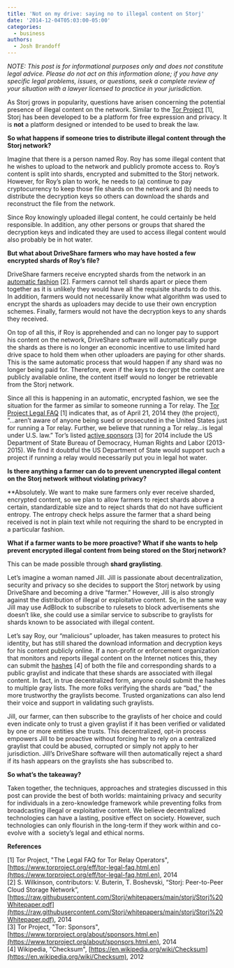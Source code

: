 ```yaml
---
title: 'Not on my drive: saying no to illegal content on Storj'
date: '2014-12-04T05:03:00-05:00'
categories:
  - business
authors:
  - Josh Brandoff
---
```

_NOTE: This post is for informational purposes only and does not constitute legal advice. Please do not act on this information alone; if you have any specific legal problems, issues, or questions, seek a complete review of your situation with a lawyer licensed to practice in your jurisdiction._

<!--more-->

As Storj grows in popularity, questions have arisen concerning the potential presence of illegal content on the network. Similar to the [Tor Project](https://www.torproject.org/eff/tor-legal-faq.html.en) \[1\], Storj has been developed to be a platform for free expression and privacy. It is **not** a platform designed or intended to be used to break the law.

**So what happens if someone tries to distribute illegal content through the Storj network?**

Imagine that there is a person named Roy. Roy has some illegal content that he wishes to upload to the network and publicly promote access to. Roy’s content is split into shards, encrypted and submitted to the Storj network. However, for Roy’s plan to work, he needs to (a) continue to pay cryptocurrency to keep those file shards on the network and (b) needs to distribute the decryption keys so others can download the shards and reconstruct the file from the network.

Since Roy knowingly uploaded illegal content, he could certainly be held responsible. In addition, any other persons or groups that shared the decryption keys and indicated they are used to access illegal content would also probably be in hot water.

**But what about DriveShare farmers who may have hosted a few encrypted shards of Roy’s file?**

DriveShare farmers receive encrypted shards from the network in an [automatic fashion](https://raw.githubusercontent.com/Storj/whitepapers/main/storj/Storj%20Whitepaper.pdf) \[2\]. Farmers cannot tell shards apart or piece them together as it is unlikely they would have all the requisite shards to do this. In addition, farmers would not necessarily know what algorithm was used to encrypt the shards as uploaders may decide to use their own encryption schemes. Finally, farmers would not have the decryption keys to any shards they received.

On top of all this, if Roy is apprehended and can no longer pay to support his content on the network, DriveShare software will automatically purge the shards as there is no longer an economic incentive to use limited hard drive space to hold them when other uploaders are paying for other shards. This is the same automatic process that would happen if any shard was no longer being paid for. Therefore, even if the keys to decrypt the content are publicly available online, the content itself would no longer be retrievable from the Storj network.

Since all this is happening in an automatic, encrypted fashion, we see the situation for the farmer as similar to someone running a Tor relay. The [Tor Project Legal FAQ](https://www.torproject.org/eff/tor-legal-faq.html.en) \[1\] indicates that, as of April 21, 2014 they (the project), “...aren’t aware of anyone being sued or prosecuted in the United States just for running a Tor relay. Further, we believe that running a Tor relay...is legal under U.S. law.” Tor’s listed [active sponsors](https://www.torproject.org/about/sponsors.html.en) \[3\] for 2014 include the US Department of State Bureau of Democracy, Human Rights and Labor (2013-2015). We find it doubtful the US Department of State would support such a project if running a relay would necessarily put you in legal hot water.

**Is there anything a farmer can do to prevent unencrypted illegal content on the Storj network without violating privacy?**

**Absolutely. We want to make sure farmers only ever receive sharded, encrypted content, so we plan to allow farmers to reject shards above a certain, standardizable size and to reject shards that do not have sufficient entropy. The entropy check helps assure the farmer that a shard being received is not in plain text while not requiring the shard to be encrypted in a particular fashion.

**What if a farmer wants to be more proactive? What if she wants to help prevent encrypted illegal content from being stored on the Storj network?**  


This can be made possible through **shard graylisting**.

Let’s imagine a woman named Jill. Jill is passionate about decentralization, security and privacy so she decides to support the Storj network by using DriveShare and becoming a drive “farmer.” However, Jill is also strongly against the distribution of illegal or exploitative content. So, in the same way Jill may use AdBlock to subscribe to rulesets to block advertisements she doesn’t like, she could use a similar service to subscribe to graylists for shards known to be associated with illegal content.

Let’s say Roy, our “malicious” uploader, has taken measures to protect his identity, but has still shared the download information and decryption keys for his content publicly online. If a non-profit or enforcement organization that monitors and reports illegal content on the Internet notices this, they can submit the [hashes](https://en.wikipedia.org/wiki/Checksum) \[4\] of both the file and corresponding shards to a public graylist and indicate that these shards are associated with illegal content. In fact, in true decentralized form, anyone could submit the hashes to multiple gray lists. The more folks verifying the shards are “bad,” the more trustworthy the graylists become. Trusted organizations can also lend their voice and support in validating such graylists.

Jill, our farmer, can then subscribe to the graylists of her choice and could even indicate only to trust a given graylist if it has been verified or validated by one or more entities she trusts. This decentralized, opt-in process empowers Jill to be proactive without forcing her to rely on a centralized graylist that could be abused, corrupted or simply not apply to her jurisdiction. Jill’s DriveShare software will then automatically reject a shard if its hash appears on the graylists she has subscribed to.

**So what’s the takeaway?**

Taken together, the techniques, approaches and strategies discussed in this post can provide the best of both worlds: maintaining privacy and security for individuals in a zero-knowledge framework while preventing folks from broadcasting illegal or exploitative content. We believe decentralized technologies can have a lasting, positive effect on society. However, such technologies can only flourish in the long-term if they work within and co-evolve with a  society’s legal and ethical norms.

**References**

\[1\] Tor Project, "The Legal FAQ for Tor Relay Operators", [https://www.torproject.org/eff/tor-legal-faq.html.en](https://www.torproject.org/eff/tor-legal-faq.html.en), 2014  
\[2\] S. Wilkinson, contributors: V. Buterin, T. Boshevski, “Storj: Peer-to-Peer Cloud Storage Network”, [https://raw.githubusercontent.com/Storj/whitepapers/main/storj/Storj%20Whitepaper.pdf](https://raw.githubusercontent.com/Storj/whitepapers/main/storj/Storj%20Whitepaper.pdf), 2014  
\[3\] Tor Project, "Tor: Sponsors", [https://www.torproject.org/about/sponsors.html.en](https://www.torproject.org/about/sponsors.html.en), 2014  
\[4\] Wikipedia, "Checksum", [https://en.wikipedia.org/wiki/Checksum](https://en.wikipedia.org/wiki/Checksum), 2012

